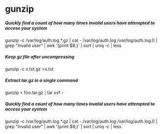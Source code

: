 # gunzip

##### Quickly find a count of how many times invalid users have attempted to access your system

   gunzip  -c /var/log/auth.log.*.gz | cat - /var/log/auth.log /var/log/auth.log.0 | grep "Invalid user" | awk '{print $8;}' | sort | uniq -c | less

##### Keep gz file after uncompressing

   gunzip  -c x.txt.gz >x.txt

##### Extract tar.gz in a single command

   gunzip  < foo.tar.gz | tar xvf -

##### Quickly find a count of how many times invalid users have attempted to access your system

   gunzip  -c /var/log/auth.log.*.gz | cat - /var/log/auth.log /var/log/auth.log.0 | grep "Invalid user" | awk '{print $8;}' | sort | uniq -c | less
